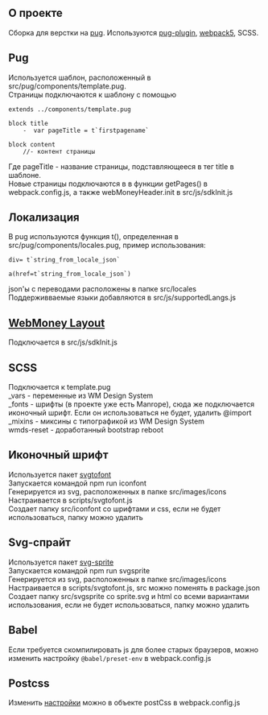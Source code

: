 

## О проекте

Сборка для верстки на [pug](https://pugjs.org/api/getting-started.html). Используются [pug-plugin](https://github.com/webdiscus/pug-plugin), [webpack5](https://webpack.js.org/concepts/), SCSS.

## Pug

Используется шаблон, расположенный в src/pug/components/template.pug.   
Страницы подключаются к шаблону с помощью    
```
extends ../components/template.pug

block title 
    -  var pageTitle = t`firstpagename`

block content
    //- контент страницы
```
Где pageTitle - название страницы, подставляющееся в тег title в шаблоне.   
Новые страницы подключаются в в функции getPages() в webpack.config.js, а также webMoneyHeader.init в src/js/sdkInit.js      

## Локализация

В pug используются функция t(), определенная в src/pug/components/locales.pug, пример использования:     
```
div= t`string_from_locale_json`

a(href=t`string_from_locale_json`) 
```

json'ы с переводами расположены в папке src/locales   
Поддерживваемые языки добавляются в src/js/supportedLangs.js   

## [WebMoney Layout](https://cdn.web.money/layout/v2/doc.html)

Подключается в src/js/sdkInit.js   

## SCSS

Подключается к template.pug   
_vars - переменные из WM Design System   
_fonts - шрифты (в проекте уже есть Manrope), сюда же подключается иконочный шрифт. Если он использоваться не будет, удалить @import   
_mixins - миксины с типографикой из WM Design System    
wmds-reset - доработанный bootstrap reboot   

## Иконочный шрифт
Используется пакет [svgtofont](https://github.com/jaywcjlove/svgtofont)   
Запускается командой npm run iconfont   
Генерируется из svg, расположенных в папке src/images/icons   
Настраивается в scripts/svgtofont.js   
Создает папку src/iconfont со шрифтами и css, если не будет использоваться, папку можно удалить   

## Svg-спрайт
Используется пакет [svg-sprite](https://github.com/svg-sprite/svg-sprite)   
Запускается командой npm run svgsprite   
Генерируется из svg, расположенных в папке src/images/icons    
Настраивается в scripts/svgtofont.js, src можно поменять в package.json   
Создает папку src/svgsprite со sprite.svg и html со всеми вариантами использования, если не будет использоваться, папку можно удалить    

## Babel

Если требуется скомпилировать js для более старых браузеров, можно изменить настройку ```@babel/preset-env``` в webpack.config.js   

## Postcss

Изменить [настройки](https://webpack.js.org/loaders/postcss-loader/) можно в объекте postCss в webpack.config.js   

